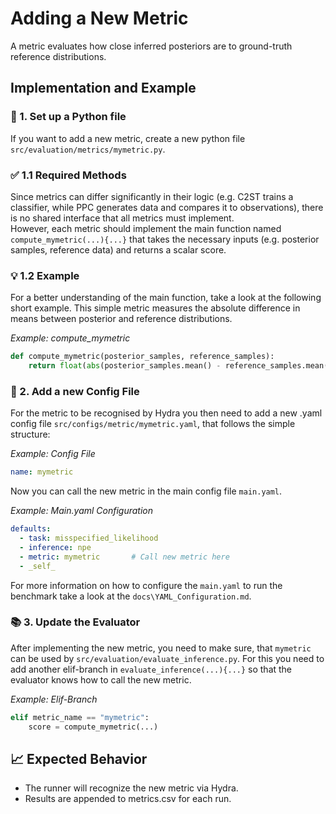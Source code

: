 # Adding a New Metric

A metric evaluates how close inferred posteriors are to ground-truth reference distributions.

## Implementation and Example
### 🐍 1. Set up a Python file
If you want to add a new metric, create a new python file `src/evaluation/metrics/mymetric.py`.


### ✅ 1.1 Required Methods
Since metrics can differ significantly in their logic (e.g. C2ST trains a classifier, while PPC generates data and compares it to observations), there is no shared interface that all metrics must implement.       
However, each metric should implement the main function named `compute_mymetric(...){...}` that takes the necessary inputs (e.g. posterior samples, reference data) and returns a scalar score.



### 💡 1.2 Example 
For a better understanding of the main function, take a look at the following short example. This simple metric measures the absolute difference in means between posterior and reference distributions.   

*Example: compute_mymetric*
```python
def compute_mymetric(posterior_samples, reference_samples):
    return float(abs(posterior_samples.mean() - reference_samples.mean()))
```




### 📜 2. Add a new Config File
For the metric to be recognised by Hydra you then need to add a new .yaml config file `src/configs/metric/mymetric.yaml`, that follows the simple structure:

*Example: Config File*    
```yaml
name: mymetric
```

Now you can call the new metric in the main config file `main.yaml`.   

*Example: Main.yaml Configuration*
```yaml
defaults:
  - task: misspecified_likelihood     
  - inference: npe
  - metric: mymetric       # Call new metric here
  - _self_
  ```

For more information on how to configure the `main.yaml` to run the benchmark take a look at the `docs\YAML_Configuration.md`.


### 📚 3. Update the Evaluator

After implementing the new metric, you need to make sure, that `mymetric` can be used by `src/evaluation/evaluate_inference.py`. For this you need to add another elif-branch in `evaluate_inference(...){...}` so that the evaluator knows how to call the new metric.

*Example: Elif-Branch*
```python
elif metric_name == "mymetric":
    score = compute_mymetric(...)
```

 

## 📈 Expected Behavior
- The runner will recognize the new metric via Hydra.
- Results are appended to metrics.csv for each run.